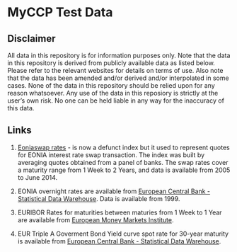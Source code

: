 # MyCCP Test Data

## Disclaimer

All data in this repository is for information purposes only. Note that the data in this repository is derived from publicly available data as listed below. Please refer to the relevant websites for details on terms of use. Also note that the data
has been amended and/or derived and/or interpolated in some cases. None of the data in this repository should be relied upon for any reason whatsoever. Any use of the data in this reposiory is strictly at the user’s own risk. No one can be held liable in any way for the inaccuracy of this data.

## Links

1. [Eoniaswap rates](https://www.emmi-benchmarks.eu/eoniaswap-org/eoniaswap-rates.html) - is now a defunct index
   but it used to represent quotes for EONIA interest rate swap transaction. The index was built by averaging
   quotes obtained from a panel of banks. The swap rates cover a maturity range from 1 Week to 2 Years, and data 
   is available from 2005 to June 2014.

2. EONIA overnight rates are available from [European Central Bank - Statistical Data Warehouse](http://sdw.ecb.europa.eu/quickview.do?SERIES_KEY=198.EON.D.EONIA_TO.RATE). Data is available from 1999.

3. EURIBOR Rates for maturities between maturies from 1 Week to 1 Year are available from [European Money Markets Institute](https://www.emmi-benchmarks.eu/euribor-org/euribor-rates.html).

4. EUR Triple A Goverment Bond Yield curve spot rate for 30-year maturity is available from [European Central Bank - Statistical Data Warehouse](http://sdw.ecb.europa.eu/quickview.do?SERIES_KEY=165.YC.B.U2.EUR.4F.G_N_A.SV_C_YM.SR_30Y).


